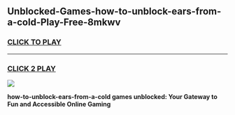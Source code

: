 
## Unblocked-Games-how-to-unblock-ears-from-a-cold-Play-Free-8mkwv
<h3>
<a href="https://premium76.site?title=how-to-unblock-ears-from-a-cold&ref=21A">CLICK TO PLAY</a></h3>
<hr>

<h3>
<a href="https://premium76.site?title=how-to-unblock-ears-from-a-cold&ref=21A">CLICK 2 PLAY</a>
  
</h3>

<a href="https://premium76.site?title=how-to-unblock-ears-from-a-cold&ref=21A"><img src="https://clearcache.store/games.png"></a>


**how-to-unblock-ears-from-a-cold games unblocked: Your Gateway to Fun and Accessible Online Gaming**
